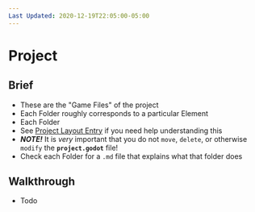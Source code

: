 ```yaml
---
Last Updated: 2020-12-19T22:05:00-05:00
---
```



# Project


## Brief
- These are the "Game Files" of the project
- Each Folder roughly corresponds to a particular Element
- Each Folder
- See [Project Layout Entry](../wiki/project-layout.md) if you need help understanding this
- ***NOTE!*** It is *very* important that you do not `move`, `delete`, or otherwise `modify` the **`project.godot`** file!
- Check each Folder for a `.md` file that explains what that folder does


## Walkthrough
- Todo

